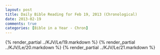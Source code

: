 ```yaml
---
layout: post
title: Daily Bible Reading for Feb 19, 2013 (Chronological)
date: 2013-02-19
comments: true
categories: [Bible in a Year - Chron]
---
```

{% render_partial ../KJV/Le/19.markdown %}
{% render_partial ../KJV/Le/20.markdown %}
{% render_partial ../KJV/Le/21.markdown %}
